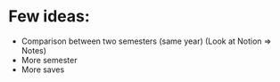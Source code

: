 # Few ideas:

- Comparison between two semesters (same year) (Look at Notion => Notes)
- More semester
- More saves
